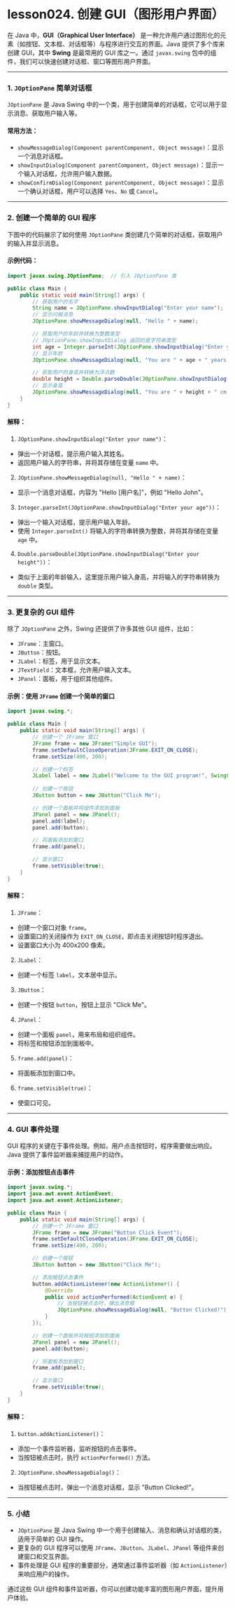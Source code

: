 # lesson024. 创建 GUI（图形用户界面）

在 Java 中，**GUI（Graphical User Interface）** 是一种允许用户通过图形化的元素（如按钮、文本框、对话框等）与程序进行交互的界面。Java 提供了多个库来创建 GUI，其中 **Swing** 是最常用的 GUI 库之一。通过 `javax.swing` 包中的组件，我们可以快速创建对话框、窗口等图形用户界面。

------

### **1.** `JOptionPane` **简单对话框**

`JOptionPane` 是 Java Swing 中的一个类，用于创建简单的对话框，它可以用于显示消息、获取用户输入等。

#### **常用方法：**

- `showMessageDialog(Component parentComponent, Object message)`：显示一个消息对话框。
- `showInputDialog(Component parentComponent, Object message)`：显示一个输入对话框，允许用户输入数据。
- `showConfirmDialog(Component parentComponent, Object message)`：显示一个确认对话框，用户可以选择 `Yes`、`No` 或 `Cancel`。

------

### **2. 创建一个简单的 GUI 程序**

下图中的代码展示了如何使用 `JOptionPane` 类创建几个简单的对话框，获取用户的输入并显示消息。

#### **示例代码：**

```java
import javax.swing.JOptionPane;  // 引入 JOptionPane 类

public class Main {
    public static void main(String[] args) {
        // 获取用户的名字
        String name = JOptionPane.showInputDialog("Enter your name");
        // 显示问候消息
        JOptionPane.showMessageDialog(null, "Hello " + name);

        // 获取用户的年龄并转换为整数类型
        // JOptionPane.showInputDialog 返回的是字符串类型
        int age = Integer.parseInt(JOptionPane.showInputDialog("Enter your age"));
        // 显示年龄
        JOptionPane.showMessageDialog(null, "You are " + age + " years old");

        // 获取用户的身高并转换为浮点数
        double height = Double.parseDouble(JOptionPane.showInputDialog("Enter your height (in cm)"));
        // 显示身高
        JOptionPane.showMessageDialog(null, "You are " + height + " cm tall");
    }
}
```

#### **解释：**

1. `JOptionPane.showInputDialog("Enter your name")`：

- 弹出一个对话框，提示用户输入其姓名。
- 返回用户输入的字符串，并将其存储在变量 `name` 中。

2. `JOptionPane.showMessageDialog(null, "Hello " + name)`：

- 显示一个消息对话框，内容为 "Hello [用户名]"，例如 "Hello John"。

3. `Integer.parseInt(JOptionPane.showInputDialog("Enter your age"))`：

- 弹出一个输入对话框，提示用户输入年龄。
- 使用 `Integer.parseInt()` 将输入的字符串转换为整数，并将其存储在变量 `age` 中。

4. `Double.parseDouble(JOptionPane.showInputDialog("Enter your height"))`：

- 类似于上面的年龄输入，这里提示用户输入身高，并将输入的字符串转换为 `double` 类型。

------

### **3. 更复杂的 GUI 组件**

除了 `JOptionPane` 之外，Swing 还提供了许多其他 GUI 组件，比如：

- `JFrame`：主窗口。
- `JButton`：按钮。
- `JLabel`：标签，用于显示文本。
- `JTextField`：文本框，允许用户输入文本。
- `JPanel`：面板，用于组织其他组件。

#### **示例：使用** `JFrame` **创建一个简单的窗口**

```java
import javax.swing.*;

public class Main {
    public static void main(String[] args) {
        // 创建一个 JFrame 窗口
        JFrame frame = new JFrame("Simple GUI");
        frame.setDefaultCloseOperation(JFrame.EXIT_ON_CLOSE);
        frame.setSize(400, 200);

        // 创建一个标签
        JLabel label = new JLabel("Welcome to the GUI program!", SwingConstants.CENTER);
        
        // 创建一个按钮
        JButton button = new JButton("Click Me");

        // 创建一个面板并将组件添加到面板
        JPanel panel = new JPanel();
        panel.add(label);
        panel.add(button);

        // 将面板添加到窗口
        frame.add(panel);

        // 显示窗口
        frame.setVisible(true);
    }
}
```

#### **解释：**

1. `JFrame`：

- 创建一个窗口对象 `frame`。
- 设置窗口的关闭操作为 `EXIT_ON_CLOSE`，即点击关闭按钮时程序退出。
- 设置窗口大小为 400x200 像素。

2. `JLabel`：

- 创建一个标签 `label`，文本居中显示。

3. `JButton`：

- 创建一个按钮 `button`，按钮上显示 "Click Me"。

4. `JPanel`：

- 创建一个面板 `panel`，用来布局和组织组件。
- 将标签和按钮添加到面板中。

5. `frame.add(panel)`：

- 将面板添加到窗口中。

6. `frame.setVisible(true)`：

- 使窗口可见。

------

### **4. GUI 事件处理**

GUI 程序的关键在于事件处理。例如，用户点击按钮时，程序需要做出响应。Java 提供了事件监听器来捕捉用户的动作。

#### **示例：添加按钮点击事件**

```java
import javax.swing.*;
import java.awt.event.ActionEvent;
import java.awt.event.ActionListener;

public class Main {
    public static void main(String[] args) {
        // 创建一个 JFrame 窗口
        JFrame frame = new JFrame("Button Click Event");
        frame.setDefaultCloseOperation(JFrame.EXIT_ON_CLOSE);
        frame.setSize(400, 200);

        // 创建一个按钮
        JButton button = new JButton("Click Me");

        // 添加按钮点击事件
        button.addActionListener(new ActionListener() {
            @Override
            public void actionPerformed(ActionEvent e) {
                // 当按钮被点击时，弹出消息框
                JOptionPane.showMessageDialog(null, "Button Clicked!");
            }
        });

        // 创建一个面板并将按钮添加到面板
        JPanel panel = new JPanel();
        panel.add(button);

        // 将面板添加到窗口
        frame.add(panel);

        // 显示窗口
        frame.setVisible(true);
    }
}
```

#### **解释：**

1. `button.addActionListener()`：

- 添加一个事件监听器，监听按钮的点击事件。
- 当按钮被点击时，执行 `actionPerformed()` 方法。

2. `JOptionPane.showMessageDialog()`：

- 当按钮被点击时，弹出一个消息对话框，显示 "Button Clicked!"。

------

### **5. 小结**

- `JOptionPane` 是 Java Swing 中一个用于创建输入、消息和确认对话框的类，适用于简单的 GUI 操作。
- 更复杂的 GUI 程序可以使用 `JFrame`、`JButton`、`JLabel`、`JPanel` 等组件来创建窗口和交互界面。
- 事件处理是 GUI 程序的重要部分，通常通过事件监听器（如 `ActionListener`）来响应用户的操作。

通过这些 GUI 组件和事件监听器，你可以创建功能丰富的图形用户界面，提升用户体验。